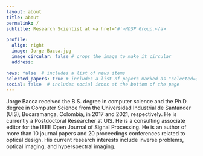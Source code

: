 ```yaml
---
layout: about
title: about
permalink: /
subtitle: Research Scientist at <a href='#'>HDSP Group.</a>

profile:
  align: right
  image: Jorge-Bacca.jpg
  image_circular: false # crops the image to make it circular
  address: 

news: false  # includes a list of news items
selected_papers: true # includes a list of papers marked as "selected={true}"
social: false  # includes social icons at the bottom of the page
---
```


Jorge Bacca received the B.S. degree in computer science and the Ph.D. degree in Computer Science from the Universidad Industrial de Santander (UIS), Bucaramanga, Colombia, in 2017 and 2021, respectively. He is currently a Postdoctoral Researcher at UIS. He is a consulting associate editor for the IEEE Open Journal of Signal Processing. He is an author of more than 10 journal papers and 20 proceedings conferences related to optical design. His current research interests include inverse problems, optical imaging, and hyperspectral imaging.
